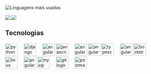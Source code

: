 
![Linguagens mais usadas](https://github-readme-stats.vercel.app/api/top-langs/?username=lucasvieiraz&layout=compact&theme=dark)


<a href="https://github.com/lucasvieiraz">
  <img align="center" src="https://github-profile-summary-cards.vercel.app/api/cards/repos-per-language?username=lucasvieiraz&theme=dark" />
</a>

<a href="https://github.com/lucasvieiraz">
  <img align="center" src="https://github-readme-stats.vercel.app/api?username=lucasvieiraz&show_icons=true&theme=dark&count_private=true" />
</a>


<h2 align="left">Tecnologias</h2>

###

<div align="left">
  <img src="https://cdn.jsdelivr.net/gh/devicons/devicon/icons/python/python-original.svg" height="40" alt="python logo"  />
  <img width="12" />
  <img src="https://cdn.jsdelivr.net/gh/devicons/devicon/icons/django/django-plain.svg" height="40" alt="django logo"  />
  <img width="12" />   
  <img src="https://skillicons.dev/icons?i=java" height="40" alt="angular logo"  />
  <img src="https://cdn.jsdelivr.net/gh/devicons/devicon/icons/javascript/javascript-original.svg" height="40" alt="javascript logo"  />
  <img width="12" /> 
  <img src="https://skillicons.dev/icons?i=react" height="40" alt="angular logo"  />   
  <img src="https://skillicons.dev/icons?i=flutter" height="40" alt="angular logo"  />
  <img src="https://cdn.jsdelivr.net/gh/devicons/devicon/icons/typescript/typescript-original.svg" height="40" alt="typescript logo"  />
  <img width="12" /> 
  <img src="https://skillicons.dev/icons?i=angular" height="40" alt="angular logo"  />
  <img src="https://cdn.jsdelivr.net/gh/devicons/devicon/icons/bootstrap/bootstrap-original.svg" height="40" alt="bootstrap logo"  />
  <img width="12" />
  <img src="https://cdn.jsdelivr.net/gh/devicons/devicon/icons/linux/linux-original.svg" height="40" alt="linux logo"  />
  <img width="12" />
  <img src="https://skillicons.dev/icons?i=kotlin" height="40" alt="angular logo"  />
  <img src="https://cdn.jsdelivr.net/gh/devicons/devicon/icons/mysql/mysql-original.svg" height="40" alt="mysql logo"  />
  <img width="12" />   
  <img src="https://cdn.jsdelivr.net/gh/devicons/devicon/icons/git/git-original.svg" height="40" alt="git logo"  />
  <img width="12" />
  <img src="https://skillicons.dev/icons?i=postman" height="40" alt="postman logo"  />
  <img width="12" />
   
</div>
